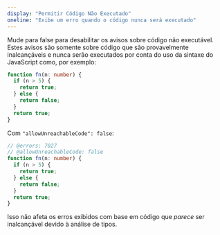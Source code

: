 ```yaml
---
display: "Permitir Código Não Executado"
oneline: "Exibe um erro quando o código nunca será executado"
---
```


Mude para false para desabilitar os avisos sobre código não executável.
Estes avisos são somente sobre código que são provavelmente inalcançáveis e nunca serão executados por conta do uso da sintaxe do JavaScript como, por exemplo:

```ts
function fn(n: number) {
  if (n > 5) {
    return true;
  } else {
    return false;
  }
  return true;
}
```

Com `"allowUnreachableCode": false`:

```ts twoslash
// @errors: 7027
// @allowUnreachableCode: false
function fn(n: number) {
  if (n > 5) {
    return true;
  } else {
    return false;
  }
  return true;
}
```

Isso não afeta os erros exibidos com base em código que _parece_ ser inalcançável devido à análise de tipos.
